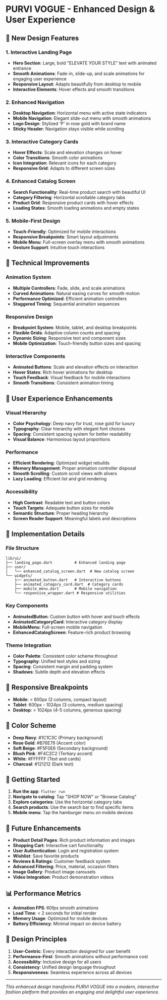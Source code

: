 # PURVI VOGUE - Enhanced Design & User Experience

## 🎨 New Design Features

### 1. **Interactive Landing Page**
- **Hero Section**: Large, bold "ELEVATE YOUR STYLE" text with animated entrance
- **Smooth Animations**: Fade-in, slide-up, and scale animations for engaging user experience
- **Responsive Layout**: Adapts beautifully from desktop to mobile
- **Interactive Elements**: Hover effects and smooth transitions

### 2. **Enhanced Navigation**
- **Desktop Navigation**: Horizontal menu with active state indicators
- **Mobile Navigation**: Elegant slide-out menu with smooth animations
- **Logo Design**: Stylized 'P' in rose gold with brand name
- **Sticky Header**: Navigation stays visible while scrolling

### 3. **Interactive Category Cards**
- **Hover Effects**: Scale and elevation changes on hover
- **Color Transitions**: Smooth color animations
- **Icon Integration**: Relevant icons for each category
- **Responsive Grid**: Adapts to different screen sizes

### 4. **Enhanced Catalog Screen**
- **Search Functionality**: Real-time product search with beautiful UI
- **Category Filtering**: Horizontal scrollable category tabs
- **Product Grid**: Responsive product cards with hover effects
- **Loading States**: Smooth loading animations and empty states

### 5. **Mobile-First Design**
- **Touch-Friendly**: Optimized for mobile interactions
- **Responsive Breakpoints**: Smart layout adjustments
- **Mobile Menu**: Full-screen overlay menu with smooth animations
- **Gesture Support**: Intuitive touch interactions

## 🚀 Technical Improvements

### **Animation System**
- **Multiple Controllers**: Fade, slide, and scale animations
- **Curved Animations**: Natural easing curves for smooth motion
- **Performance Optimized**: Efficient animation controllers
- **Staggered Timing**: Sequential animation sequences

### **Responsive Design**
- **Breakpoint System**: Mobile, tablet, and desktop breakpoints
- **Flexible Grids**: Adaptive column counts and spacing
- **Dynamic Sizing**: Responsive text and component sizes
- **Mobile Optimization**: Touch-friendly button sizes and spacing

### **Interactive Components**
- **Animated Buttons**: Scale and elevation effects on interaction
- **Hover States**: Rich hover animations for desktop
- **Touch Feedback**: Visual feedback for mobile interactions
- **Smooth Transitions**: Consistent animation timing

## 🎯 User Experience Enhancements

### **Visual Hierarchy**
- **Color Psychology**: Deep navy for trust, rose gold for luxury
- **Typography**: Clear hierarchy with elegant font choices
- **Spacing**: Consistent spacing system for better readability
- **Visual Balance**: Harmonious layout proportions

### **Performance**
- **Efficient Rendering**: Optimized widget rebuilds
- **Memory Management**: Proper animation controller disposal
- **Smooth Scrolling**: Custom scroll views with slivers
- **Lazy Loading**: Efficient list and grid rendering

### **Accessibility**
- **High Contrast**: Readable text and button colors
- **Touch Targets**: Adequate button sizes for mobile
- **Semantic Structure**: Proper heading hierarchy
- **Screen Reader Support**: Meaningful labels and descriptions

## 🔧 Implementation Details

### **File Structure**
```
lib/ui/
├── landing_page.dart          # Enhanced landing page
├── user/
│   └── enhanced_catalog_screen.dart  # New catalog screen
└── widgets/
    ├── animated_button.dart   # Interactive buttons
    ├── animated_category_card.dart  # Category cards
    ├── mobile_menu.dart       # Mobile navigation
    └── responsive_wrapper.dart # Responsive utilities
```

### **Key Components**
- **AnimatedButton**: Custom button with hover and touch effects
- **AnimatedCategoryCard**: Interactive category display
- **MobileMenu**: Full-screen mobile navigation
- **EnhancedCatalogScreen**: Feature-rich product browsing

### **Theme Integration**
- **Color Palette**: Consistent color scheme throughout
- **Typography**: Unified text styles and sizing
- **Spacing**: Consistent margin and padding system
- **Shadows**: Subtle depth and elevation effects

## 📱 Responsive Breakpoints

- **Mobile**: < 600px (2 columns, compact layout)
- **Tablet**: 600px - 1024px (3 columns, medium spacing)
- **Desktop**: > 1024px (4-5 columns, generous spacing)

## 🎨 Color Scheme

- **Deep Navy**: #1C1C3C (Primary background)
- **Rose Gold**: #B76E79 (Accent color)
- **Soft Beige**: #F5F0E6 (Secondary background)
- **Blush Pink**: #F4C2C2 (Tertiary accent)
- **White**: #FFFFFF (Text and cards)
- **Charcoal**: #121212 (Dark text)

## 🚀 Getting Started

1. **Run the app**: `flutter run`
2. **Navigate to catalog**: Tap "SHOP NOW" or "Browse Catalog"
3. **Explore categories**: Use the horizontal category tabs
4. **Search products**: Use the search bar to find specific items
5. **Mobile menu**: Tap the hamburger menu on mobile devices

## 🔮 Future Enhancements

- **Product Detail Pages**: Rich product information and images
- **Shopping Cart**: Interactive cart functionality
- **User Authentication**: Login and registration system
- **Wishlist**: Save favorite products
- **Reviews & Ratings**: Customer feedback system
- **Advanced Filtering**: Price, material, occasion filters
- **Image Gallery**: Product image carousels
- **Video Integration**: Product demonstration videos

## 📊 Performance Metrics

- **Animation FPS**: 60fps smooth animations
- **Load Time**: < 2 seconds for initial render
- **Memory Usage**: Optimized for mobile devices
- **Battery Efficiency**: Minimal impact on device battery

## 🎯 Design Principles

1. **User-Centric**: Every interaction designed for user benefit
2. **Performance-First**: Smooth animations without performance cost
3. **Accessibility**: Inclusive design for all users
4. **Consistency**: Unified design language throughout
5. **Responsiveness**: Seamless experience across all devices

---

*This enhanced design transforms PURVI VOGUE into a modern, interactive fashion platform that provides an engaging and delightful user experience.*
